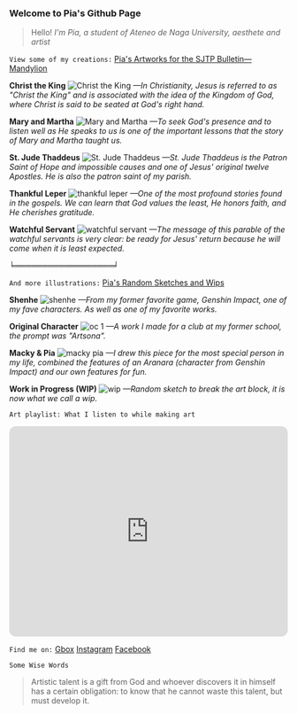 ### Welcome to Pia's Github Page

>Hello! *I'm Pia, a student of Ateneo de Naga University, aesthete and artist*

`View some of my creations:`
[Pia's Artworks for the SJTP Bulletin⁠—Mandylion](https://drive.google.com/drive/folders/1R8WJEmneEbz3oDAwc6piZglRAMsvlH7o)

**Christ the King**
![Christ the King](https://user-images.githubusercontent.com/118333734/202451758-02763d86-07c9-448c-a6f8-ce18be2f3a1d.jpg)
*—In Christianity, Jesus is referred to as "Christ the King" and is associated with the idea of the Kingdom of God, where Christ is said to be seated at God's right hand.*

**Mary and Martha**
![Mary and Martha](https://user-images.githubusercontent.com/118333734/202452073-8238c8db-6c6e-4535-8be5-004c87c1a32d.png)
*—To seek God's presence and to listen well as He speaks to us is one of the important lessons that the story of Mary and Martha taught us.*

**St. Jude Thaddeus**
![St. Jude Thaddeus](https://user-images.githubusercontent.com/118333734/202452120-ee5fd799-c2fb-44b6-b65f-00cceafd4b64.png)
*—St. Jude Thaddeus is the Patron Saint of Hope and impossible causes and one of Jesus' original twelve Apostles. He is also the patron saint of my parish.*

**Thankful Leper**
![thankful leper](https://user-images.githubusercontent.com/118333734/202452237-57dc55a0-f264-4554-aa7c-f5591be0c229.png)
*—One of the most profound stories found in the gospels. We can learn that God values the least, He honors faith, and He cherishes gratitude.*

**Watchful Servant**
![watchful servant](https://user-images.githubusercontent.com/118333734/202452260-a4d5d2e0-2a98-410b-9409-aeebad85ae98.png)
*—The message of this parable of the watchful servants is very clear: be ready for Jesus' return because he will come when it is least expected.*

╘══════════════════╛

`And more illustrations:`
[Pia's Random Sketches and Wips](https://drive.google.com/drive/folders/1RESa2u5BY2loX9053mN5Ey0RGBmCaOw_)

**Shenhe**
![shenhe](https://user-images.githubusercontent.com/118333734/205039830-84d93b19-66a1-4277-b6d1-3d7933550dad.png)
*—From my former favorite game, Genshin Impact, one of my fave characters. As well as one of my favorite works.*

**Original Character**
![oc 1](https://user-images.githubusercontent.com/118333734/205040588-27964043-8e30-442e-b073-b9428a2f84d0.png)
*—A work I made for a club at my former school, the prompt was "Artsona".*

**Macky & Pia**
![macky   pia](https://user-images.githubusercontent.com/118333734/205042680-8c28343e-cc40-4d48-a120-3ba0ff9cb7a3.png)
*—I drew this piece for the most special person in my life, combined the features of an Aranara (character from Genshin Impact) and our own features for fun.*

**Work in Progress (WIP)**
![wip](https://user-images.githubusercontent.com/118333734/205044212-e5089906-ef6a-4805-b160-a839a35a7545.png)
*—Random sketch to break the art block, it is now what we call a wip.*

`Art playlist: What I listen to while making art`
<iframe style="border-radius:12px" src="https://open.spotify.com/embed/playlist/3rM0yP2viGuGLPsrKbp3Bs?utm_source=generator" width="100%" height="380" frameBorder="0" allowfullscreen="" allow="autoplay; clipboard-write; encrypted-media; fullscreen; picture-in-picture" loading="lazy"></iframe>

`Find me on:`
[Gbox](dasguit@gbox.adnu.edu.ph)
[Instagram](https://www.instagram.com/dvsx.oxo/)
[Facebook](https://www.facebook.com/dannah.saguit.02)

`Some Wise Words`
>Artistic talent is a gift from God and whoever discovers it in himself has a certain obligation: to know that he cannot waste this talent, but must develop it.
